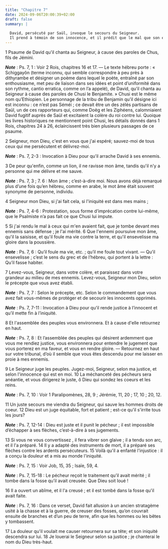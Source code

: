 ```yaml
---
title: "Chapitre 7"
date: 2024-09-06T20:00:39+02:00
draft: false
summary: |
  
  David, persécuté par Saül, invoque le secours du Seigneur.
  Il prend à témoin de son innocence, et il prédit que le mal que son ennemi veut lui faire retombera sur lui.
---
```



1 Psaume de David qu'il chanta au Seigneur, à cause des paroles de Chus, fils de Jémini.

***Note*** :  Ps. 7, 1 : Voir 2 Rois, chapitres 16 et 17. ― Le texte hébreu porte : « Schiggayôn (terme inconnu, qui semble correspondre à peu près à dithyrambe et désigner un poème dans lequel le poète, entraîné par son enthousiasme, met peu de liaison dans ses idées et point d’uniformité dans son rythme, cantio erratica, comme on l’a appelé), de David, qu’il chanta au Seigneur à cause des paroles de Chusi le Benjamite. » Chusi est le même nom qu’Ethiopien. Le personnage de la tribu de Benjamin qu’il désigne ici est inconnu : ce n’est pas Séméi ; ce devait être un des zélés partisans de Saül, un de ces rapporteurs qui, comme Doëg et les Ziphéens, calomniaient David fugitif auprès de Saül et excitaient la colère du roi contre lui. Quoique les livres historiques ne mentionnent point Chusi, les détails donnés dans 1 Rois, chapitres 24 à 26, éclaircissent très bien plusieurs passages de ce psaume.


2 Seigneur, mon Dieu, c'est en vous que j'ai espéré; sauvez-moi de tous ceux qui me persécutent et délivrez-moi.

***Note*** :  Ps. 7, 2-3 : Invocation à Dieu pour qu’il arrache David à ses ennemis.

3 De peur qu'enfin, comme un lion, il ne ravisse mon âme, tandis qu'il n'y a personne qui me délivre et me sauve.

***Note*** :  Ps. 7, 3 ; 7. 6 : Mon âme ; c’est-à-dire moi. Nous avons déjà remarqué plus d’une fois qu’en hébreu, comme en arabe, le mot âme était souvent synonyme de personne, individu.


4 Seigneur mon Dieu, si j'ai fait cela, si l'iniquité est dans mes mains ;

***Note*** :  Ps. 7, 4-6 : Protestation, sous forme d’imprécation contre lui-même, que le Psalmiste n’a pas fait ce que Chusi lui impute.

5 Si j'ai rendu le mal à ceux qui m'en avaient fait, que je tombe devant mes ennemis sans défense ; je l'ai mérité. 6 Que l'ennemi poursuive mon âme, qu'il la saisisse, et qu'il foule ma vie contre la terre, et qu'il ensevelisse ma gloire dans la poussière.

***Note*** :  Ps. 7, 6 : Qu’il foule ma vie, etc. ; qu’il me foule tout vivant. ― Qu’il ensevelisse ; c’est le sens du grec et de l’hébreu, qui portent à la lettre : Qu’il fasse habiter.


7 Levez-vous, Seigneur, dans votre colère, et paraissez dans votre grandeur au milieu de mes ennemis. Levez-vous, Seigneur mon Dieu, selon le précepte que vous avez établi.

***Note*** :  Ps. 7, 7 : Selon le précepte, etc. Selon le commandement que vous avez fait vous-mêmes de protéger et de secourir les innocents opprimés.

***Note*** :  Ps. 7, 7-11 : Invocation à Dieu pour qu’il rende justice à l’innocent et qu’il mette fin à l’iniquité.

8 Et l'assemblée des peuples vous environnera. Et à cause d'elle retournez en haut.

***Note*** :  Ps. 7, 8 : Et l’assemblée des peuples qui désirent ardemment que vous me rendiez justice, vous environnera pour entendre le jugement que vous porterez en ma faveur, et vous en rendre gloire. ― Retournez en haut sur votre tribunal, d’où il semble que vous êtes descendu pour me laisser en proie à mes ennemis.


9 Le Seigneur juge les peuples. Jugez-moi, Seigneur, selon ma justice, et selon l'innocence qui est en moi. 10 La méchanceté des pécheurs sera anéantie, et vous dirigerez le juste, ô Dieu qui sondez les coeurs et les reins.

***Note*** :  Ps. 7, 10 : Voir 1 Paralipomènes, 28, 9 ; Jérémie, 11, 20 ; 17, 10 ; 20, 12.


11 Un juste secours me viendra du Seigneur, qui sauve les hommes droits de coeur. 12 Dieu est un juge équitable, fort et patient ; est-ce qu'il s'irrite tous les jours?

***Note*** :  Ps. 7, 12-14 : Dieu est juste et il punit le pécheur ; il est impossible d’échapper à ses flèches, c’est-à-dire à ses jugements.


13 Si vous ne vous convertissez , il fera vibrer son glaive ; il a tendu son arc, et il l'a préparé. 14 Il y a adapté des instruments de mort, il a préparé ses flèches contre les ardents persécuteurs. 15 Voilà qu'il a enfanté l'injustice : il a conçu la douleur et a mis au monde l'iniquité.

***Note*** :  Ps. 7, 15 : Voir Job, 15, 35 ; Isaïe, 59, 4.

***Note*** :  Ps. 7, 15-18 : Le pécheur reçoit le traitement qu’il avait mérité ; il tombe dans la fosse qu’il avait creusée. Que Dieu soit loué !


16 Il a ouvert un abîme, et il l'a creusé ; et il est tombé dans la fosse qu'il avait faite.

***Note*** :  Ps. 7, 16 : Dans ce verset, David fait allusion à un ancien stratagème usité à la chasse et à la guerre, de creuser des fosses, qu’on couvrait ensuite de branches et d’un peu de terre, afin que les hommes ou les bêtes y tombassent.

17 La douleur qu'il voulait me causer retournera sur sa tête; et son iniquité descendra sur lui. 18 Je louerai le Seigneur selon sa justice ; je chanterai le nom du Dieu très-haut.

